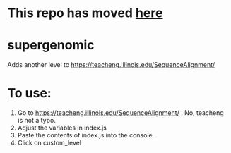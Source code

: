 # This repo has moved [here](https://github.com/Jacoblightning/WebGameHacking/tree/main/Scripts/SuperGenomic)

# supergenomic
Adds another level to https://teacheng.illinois.edu/SequenceAlignment/

# To use:
1) Go to https://teacheng.illinois.edu/SequenceAlignment/ . No, teacheng is not a typo.
2) Adjust the variables in index.js
3) Paste the contents of index.js into the console.
4) Click on custom_level
